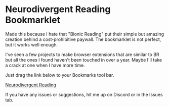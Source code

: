 # Neurodivergent Reading Bookmarklet

Made this because I hate that "Bionic Reading" put their simple but amazing creation behind a cost-prohibitive paywall. The bookmarklet is not perfect, but it works well enough.

I've seen a few projects to make browser extensions that are similar to BR but all the ones I found haven't been touched in over a year. Maybe I'll take a crack at one when I have more time.

Just drag the link below to your Bookmarks tool bar.

[Neurodivergent Reading](javascript:%22use%20strict%22;void%20function(){function%20a(b){if(b.nodeType===Node.TEXT_NODE){const%20a=b.textContent.split(/\s+/),c=a.map(a=%3E{var%20b=Math.ceil;if(12%3C=a.length)return`%3Cspan%20style=%22${%22font-weight:%20800;%20font-size:%200.96;%22}%22%3E${a.slice(0,b(a.length/2))}%3C/span%3E${a.slice(b(a.length/2))}`;return%2010%3C=a.length%3F`%3Cspan%20style=%22${%22font-weight:%20800;%20font-size:%200.96;%22}%22%3E${a.slice(0,4)}%3C/span%3E${a.slice(4)}`:8%3C=a.length%3F`%3Cspan%20style=%22${%22font-weight:%20800;%20font-size:%200.96;%22}%22%3E${a.slice(0,3)}%3C/span%3E${a.slice(3)}`:4%3C=a.length%3F`%3Cspan%20style=%22${%22font-weight:%20800;%20font-size:%200.96;%22}%22%3E${a.slice(0,2)}%3C/span%3E${a.slice(2)}`:1%3Ca.length%3F`%3Cspan%20style=%22${%22font-weight:%20800;%20font-size:%200.96;%22}%22%3E${a.charAt(0)}%3C/span%3E${a.slice(1)}`:a}),d=c.join(%22%20%22),e=document.createElement(%22span%22);e.innerHTML=d,b.parentNode.replaceChild(e,b)}else%20if(b.nodeType===Node.ELEMENT_NODE)for(const%20c%20of%20b.childNodes)a(c)}(function(){const%20a=document.querySelectorAll(%22*%22);for(const%20b%20of%20a)b.style.fontWeight=%22400%22,%22uppercase%22===b.style.textTransform%26%26(b.style.textTransform=%22capitalize%22),b.classList.contains(%22uppercase%22)%26%26b.classList.remove(%22uppercase%22),%22h1%22!==b.tagName%26%26%22h2%22!==b.tagName%26%26%22h3%22!==b.tagName%26%26%22h4%22!==b.tagName%26%26%22h5%22!==b.tagName%26%26%22h6%22!==b.tagName%26%26(b.style.fontSize=%221rem%22),b.style.letterSpacing=%220.35px%22,b.style.lineHeight=%222.5%22})(),a(document.body)}();)

If you have any issues or suggestions, hit me up on Discord or in the Issues tab.
